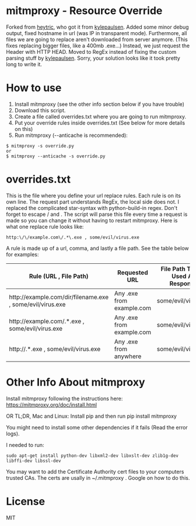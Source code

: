 # mitmproxy - Resource Override

Forked from [heytric](https://github.com/heyrict/mitmproxy-resource-override), who got it from [kylepaulsen](https://github.com/kylepaulsen/mitmproxy-resource-override).
Added some minor debug output, fixed hostname in url (was IP in transparent mode). Furthermore, all files we are going to replace aren't downloaded from server anymore. (This fixes replacing bigger files, like a 400mb .exe...) Instead, we just request the Header with HTTP HEAD. Moved to RegEx instead of fixing the custom parsing stuff by [kylepaulsen](https://github.com/kylepaulsen/mitmproxy-resource-override). Sorry, your solution looks like it took pretty long to write it.

# How to use
1. Install mitmproxy (see the other info section below if you have trouble)
2. Download this script.
3. Create a file called overrides.txt where you are going to run mitmproxy.
4. Put your override rules inside overrides.txt (See below for more details on this)
5. Run mitmproxy (--anticache is recommended):

<!-- Markdown is stupid - need to use a comment to turn off list formatting. -->

    $ mitmproxy -s override.py
    or
    $ mitmproxy --anticache -s override.py


# overrides.txt
This is the file where you define your url replace rules. Each rule is on its own line. The request part understands RegEx, the local side does not. I replaced the complicated star-syntax with python-build-in regex. Don't forget to escape / and .
The script will parse this file every time a request is made so you can change it without having to restart mitmproxy. Here is what one replace rule looks like:

```
http:\/\/example.com\/.*\.exe , some/evil/virus.exe
```

A rule is made up of a url, comma, and lastly a file path. See the table below for examples:

| Rule (URL , File Path)                                           | Requested URL                 | File Path That Is Used As Response |
|------------------------------------------------------------------|-------------------------------|------------------------------------|
| http:\/\/example.com\/dir\/filename\.exe , some/evil/virus.exe   | Any .exe from example.com     | some/evil/virus.exe                |
| http:\/\/example.com\/.*\.exe , some/evil/virus.exe              | Any .exe from example.com     | some/evil/virus.exe                |
| http:\/\/.*\.exe , some/evil/virus.exe                           | Any .exe from anywhere        | some/evil/virus.exe                |

# Other Info About mitmproxy

Install mitmproxy following the instructions here: https://mitmproxy.org/doc/install.html

OR TL;DR, Mac and Linux: Install pip and then run pip install mitmproxy

You might need to install some other dependencies if it fails (Read the error logs).

I needed to run:

    sudo apt-get install python-dev libxml2-dev libxslt-dev zlib1g-dev libffi-dev libssl-dev

You may want to add the Certificate Authority cert files to your computers trusted CAs. The certs are usally in ~/.mitmproxy . Google on how to do this.

# License

MIT
